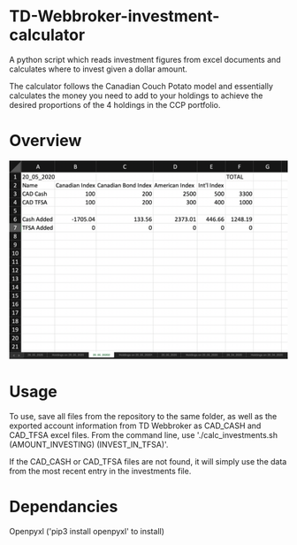 # TD-Webbroker-investment-calculator
A python script which reads investment figures from excel documents and calculates where to invest given a dollar amount.

The calculator follows the Canadian Couch Potato model and essentially calculates the money you need to add to your holdings to achieve the desired proportions of the 4 holdings in the CCP portfolio.
# Overview
![calculator](https://github.com/nikolamarunic/images/blob/master/webbroker_calculator.png)
# Usage
To use, save all files from the repository to the same folder, as well as the exported account information from TD Webbroker as CAD_CASH and CAD_TFSA excel files. From the command line, use './calc_investments.sh (AMOUNT_INVESTING) (INVEST_IN_TFSA)'.

If the CAD_CASH or CAD_TFSA files are not found, it will simply use the data from the most recent entry in the investments file.

# Dependancies
Openpyxl ('pip3 install openpyxl' to install)
